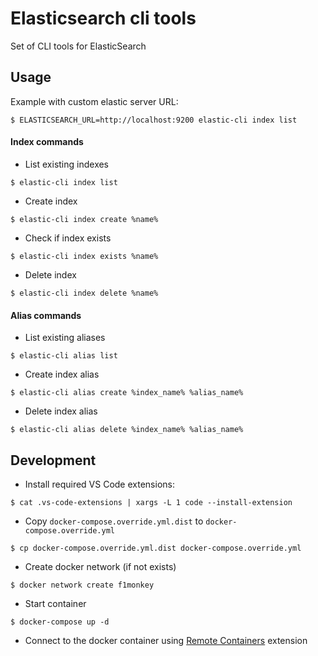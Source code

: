 # Elasticsearch cli tools

Set of CLI tools for ElasticSearch

## Usage

Example with custom elastic server URL:
```
$ ELASTICSEARCH_URL=http://localhost:9200 elastic-cli index list
```
#### Index commands

* List existing indexes
```
$ elastic-cli index list
```
* Create index
```
$ elastic-cli index create %name%
```
* Check if index exists
```
$ elastic-cli index exists %name%
```
* Delete index
```
$ elastic-cli index delete %name%
```

#### Alias commands

* List existing aliases
```
$ elastic-cli alias list
```
* Create index alias
```
$ elastic-cli alias create %index_name% %alias_name%
```
* Delete index alias
```
$ elastic-cli alias delete %index_name% %alias_name%
```

## Development

* Install required VS Code extensions:
```
$ cat .vs-code-extensions | xargs -L 1 code --install-extension
```
* Copy `docker-compose.override.yml.dist` to `docker-compose.override.yml`
```
$ cp docker-compose.override.yml.dist docker-compose.override.yml
```
* Create docker network (if not exists)
```
$ docker network create f1monkey
```
* Start container
```
$ docker-compose up -d
```
* Connect to the docker container using [Remote Containers](https://code.visualstudio.com/docs/remote/containers) extension